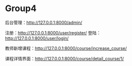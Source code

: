 # Group4

后台管理：http://127.0.0.1:8000/admin/

注册：http://127.0.0.1:8000/user/register/
登陆：http://127.0.0.1:8000/user/login/

教师新增课程：http://127.0.0.1:8000/course/increase_course/

课程详情界面：http://127.0.0.1:8000/course/detail_course/1/
